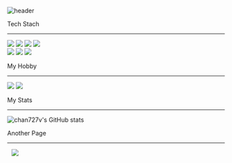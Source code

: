 
<!--
**chan727v/chan727v** is a ✨ _special_ ✨ repository because its `README.md` (this file) appears on your GitHub profile.

Here are some ideas to get you started:

- 🔭 I’m currently working on ...
- 🌱 I’m currently learning ...
- 👯 I’m looking to collaborate on ...
- 🤔 I’m looking for help with ...
- 💬 Ask me about ...
- 📫 How to reach me: ...
- 😄 Pronouns: ...
- ⚡ Fun fact: ...
-->

![header](https://capsule-render.vercel.app/api?type=waving&color=gradient&height=300&section=header&text=My%20_Flexibility&fontSize=90)


<div>
Tech Stach
</div>

<hr />

<img src="https://img.shields.io/badge/Java-F36D00?style=flat-square&logo=Java&logoColor=white"/></a> <img src="https://img.shields.io/badge/JavaScript-F7DF1E?style=flat-square&logo=JavaScript&logoColor=white"/></a> <img src="https://img.shields.io/badge/Spring-6DB33F?style=flat-square&logo=Spring&logoColor=white"/></a> <img src="https://img.shields.io/badge/CSS-1572B6?style=flat-square&logo=CSS3&logoColor=white"/></a>
<br />
<img src="https://img.shields.io/badge/MySQL-4479A1?style=flat-square&logo=MySQL&logoColor=white"/></a> <img src="https://img.shields.io/badge/Bitbucket-0052CC?style=flat-square&logo=Bitbucket&logoColor=white"/></a> <img src="https://img.shields.io/badge/Adobe Photoshop-31A8FF?style=flat-square&logo=Adobe Photoshop&logoColor=white"/></a> 

<div>
My Hobby
</div>

<hr />

<img src="https://img.shields.io/badge/Netflix-E50914?style=flat-square&logo=Netflix&logoColor=white"/></a> <img src="https://img.shields.io/badge/YouTube-FF0000?style=flat-square&logo=YouTube&logoColor=white"/></a>


<div>
My Stats
</div>

<hr />

![chan727v's GitHub stats](https://github-readme-stats.vercel.app/api?username=chan727v&show_icons=true&theme=midnight-purple)

<div>
Another Page
</div>

<hr />

<a href="https://www.instagram.com/93_roman/">
    <img 
        src="http://img.shields.io/badge/-Instagram-E4405F?style=flat&logo=Instagram&link=https://www.instagram.com/93_roman/"
        style="height : auto; margin-left : 10px; margin-right : 10px;"/>
</a>

